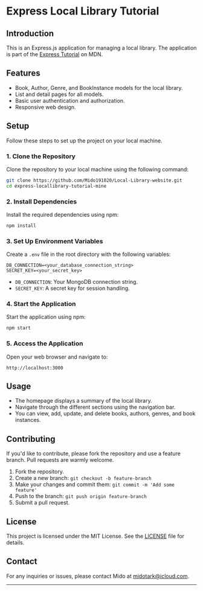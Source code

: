 # Express Local Library Tutorial

## Introduction

This is an Express.js application for managing a local library. The application is part of the [Express Tutorial](https://developer.mozilla.org/en-US/docs/Learn/Server-side/Express_Nodejs) on MDN.

## Features

- Book, Author, Genre, and BookInstance models for the local library.
- List and detail pages for all models.
- Basic user authentication and authorization.
- Responsive web design.

## Setup

Follow these steps to set up the project on your local machine.

### 1. Clone the Repository

Clone the repository to your local machine using the following command:

```bash
git clone https://github.com/Mido191020/Local-Library-website.git
cd express-locallibrary-tutorial-mine
```

### 2. Install Dependencies

Install the required dependencies using npm:

```bash
npm install
```

### 3. Set Up Environment Variables

Create a `.env` file in the root directory with the following variables:

```env
DB_CONNECTION=<your_database_connection_string>
SECRET_KEY=<your_secret_key>
```

- `DB_CONNECTION`: Your MongoDB connection string.
- `SECRET_KEY`: A secret key for session handling.

### 4. Start the Application

Start the application using npm:

```bash
npm start
```

### 5. Access the Application

Open your web browser and navigate to:

```
http://localhost:3000
```

## Usage

- The homepage displays a summary of the local library.
- Navigate through the different sections using the navigation bar.
- You can view, add, update, and delete books, authors, genres, and book instances.

## Contributing

If you'd like to contribute, please fork the repository and use a feature branch. Pull requests are warmly welcome.

1. Fork the repository.
2. Create a new branch: `git checkout -b feature-branch`
3. Make your changes and commit them: `git commit -m 'Add some feature'`
4. Push to the branch: `git push origin feature-branch`
5. Submit a pull request.

## License

This project is licensed under the MIT License. See the [LICENSE](LICENSE) file for details.

## Contact

For any inquiries or issues, please contact Mido at [midotark@icloud.com](mailto:midotark@icloud.com).

---
